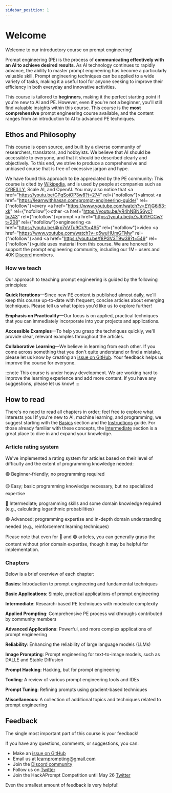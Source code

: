 ```yaml
---
sidebar_position: 1
---
```


# Welcome

Welcome to our introductory course on prompt engineering!

Prompt engineering (PE) is the process of **communicating effectively with an AI to achieve desired results**. As AI technology continues to rapidly advance, the ability to master prompt engineering has become a particularly valuable skill. Prompt engineering techniques can be applied to a wide variety of tasks, making it a useful tool for anyone seeking to improve their efficiency in both everyday and innovative activities.

This course is tailored to **beginners**, making it the perfect starting point if you're new to AI and PE. However, even if you're not a beginner, you'll still find valuable insights within this course. This course is the **most comprehensive** prompt engineering course available, and the content ranges from an introduction to AI to advanced PE techniques.

## Ethos and Philosophy

This course is open source, and built by a diverse community of researchers, translators, and hobbyists. We believe that AI should be accessible to everyone, and that it should be described clearly and objectively. To this end, we strive to produce a comprehensive and unbiased course that is free of excessive jargon and hype.

We have found this approach to be appreciated by the PE community: This course is cited by [Wikipedia](https://en.wikipedia.org/wiki/Prompt_engineering#cite_ref-15), and is used by people at companies such as [O'REILLY](https://learning.oreilly.com/live-events/prompt-engineering-for-generating-ai-art-and-text/0636920084340/0636920084339/), Scale AI, and OpenAI. You may also notice that <a href="https://youtu.be/GPqSoiOP3w8?t=274" rel={"nofollow"}>almost </a><a href="https://learnwithhasan.com/prompt-engineering-guide/" rel={"nofollow"}>every </a><a href="https://www.youtube.com/watch?v=EYjG6i53-xk" rel={"nofollow"}>other </a> <a href="https://youtu.be/yR4hNBNS6yc?t=743" rel={"nofollow"}>prompt </a> <a href="https://youtu.be/pZsJbYIFCCw?t=208" rel={"nofollow"}>engineering </a> <a href="https://youtu.be/4kp7oVTu9Ck?t=495" rel={"nofollow"}>video </a> <a href="https://www.youtube.com/watch?v=q5wuHUmGFMw" rel={"nofollow"}>and </a> <a href="https://youtu.be/f8PGV3T9w38?t=549" rel={"nofollow"}>guide </a>
uses material from this course. We are honored to support the prompt engineering community, including our 1M+ users and 40K [Discord](https://discord.gg/learn-prompting) members.

### How we teach

Our approach to teaching prompt engineering is guided by the following principles:

**Quick Iterations**—Since new PE content is published almost daily, we'll keep this course up-to-date with frequent, concise articles about emerging techniques. Please tell us what topics you'd like us to explore further!

**Emphasis on Practicality**—Our focus is on applied, practical techniques that you can immediately incorporate into your projects and applications.

**Accessible Examples**—To help you grasp the techniques quickly, we'll provide clear, relevant examples throughout the articles.

**Collaborative Learning**—We believe in learning from each other. If you come across something that you don't quite understand or find a mistake, please let us know by creating an [issue on GitHub](https://github.com/trigaten/Learn_Prompting/issues/new/choose). Your feedback helps us improve the course for everyone.

:::note
This course is under heavy development. We are working hard to improve the learning experience and add more content. If you have any suggestions, please let us know!
:::

## How to read

There's no need to read all chapters in order; feel free to explore what interests you! If you're new to AI, machine learning, and programming, we suggest starting with the [Basics](https://learnprompting.org/docs/category/-basics) section and the [Instructions](https://learnprompting.org/docs/basics/intro) guide. For those already familiar with these concepts, the [Intermediate](https://learnprompting.org/docs/category/%EF%B8%8F-intermediate) section is a great place to dive in and expand your knowledge.

### Article rating system

We've implemented a rating system for articles based on their level of difficulty and the extent of programming knowledge needed:

🟢 Beginner-friendly; no programming required

🟡 Easy; basic programming knowledge necessary, but no specialized expertise

🔴 Intermediate; programming skills and some domain knowledge required (e.g., calculating logarithmic probabilities)

🟣 Advanced; programming expertise and in-depth domain understanding needed (e.g., reinforcement learning techniques)

Please note that even for 🔴 and 🟣 articles, you can generally grasp the content without prior domain expertise, though it may be helpful for implementation.

### Chapters

Below is a brief overview of each chapter:

**Basics**: Introduction to prompt engineering and fundamental techniques

**Basic Applications**: Simple, practical applications of prompt engineering

**Intermediate**: Research-based PE techniques with moderate complexity

**Applied Prompting**: Comprehensive PE process walkthroughs contributed by community members

**Advanced Applications**: Powerful, and more complex applications of prompt engineering

**Reliability**: Enhancing the reliability of large language models (LLMs)

**Image Prompting**: Prompt engineering for text-to-image models, such as DALLE and Stable Diffusion

**Prompt Hacking**: Hacking, but for prompt engineering

**Tooling**: A review of various prompt engineering tools and IDEs

**Prompt Tuning**: Refining prompts using gradient-based techniques

**Miscellaneous**: A collection of additional topics and techniques related to prompt engineering

## Feedback

The single most important part of this course is your feedback!

If you have any questions, comments, or suggestions, you can:

- Make an [issue on GitHub](https://github.com/trigaten/Learn_Prompting/issues/new/choose)
- Email us at [learnprompting@gmail.com](mailto:learnprompting@gmail.com)
- Join the [Discord community](https://learnprompting.org/discord)
- Follow us on [Twitter](https://twitter.com/learnprompting)
- Join the HackAPrompt Competition until May 26 [Twitter](https://www.aicrowd.com/challenges/hackaprompt-2023)

Even the smallest amount of feedback is very helpful!

